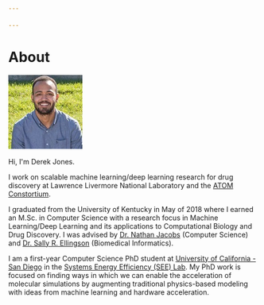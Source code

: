 ```yaml
---

---
```


# About

<!-- <p align="center"> -->
<!--![image-title-here](/assets/icons/derek_jones_thumb.png){:class="img-responsive"}-->
<img src="/assets/icons/derek_jones_thumb_new.jpg">
<!-- </p> -->


Hi, I'm Derek Jones. 

I work on scalable machine learning/deep learning research for drug discovery at Lawrence Livermore National Laboratory and the [ATOM Constortium](https://atomscience.org). 

I graduated from the University of Kentucky in May of 2018 where I earned an M.Sc. in Computer Science with a research focus in Machine Learning/Deep Learning and its applications to Computational Biology and Drug Discovery. I was advised by [Dr. Nathan Jacobs](https://www.cs.uky.edu/~jacobs) (Computer Science) and [Dr. Sally R. Ellingson](http://www.sallyrellingson.com/) (Biomedical Informatics). 

I am a first-year Computer Science PhD student at [University of California - San Diego](https://cse.ucsd.edu/) in the [Systems Energy Efficiency (SEE) Lab](http://seelab.ucsd.edu/). My PhD work is focused on finding ways in which we can enable the acceleration of molecular simulations by augmenting traditional physics-based modeling with ideas from machine learning and hardware acceleration.

[//]: <> (# Recent News {% assign news_items = site.posts | sort: 'name' %} {% for news in news_items limit: 10 %})
[//]: <> ({{ news.date | date: "%m/%d/%Y: " }} {% if news.link %} {{ news.title | strip_html }} {% elsif news.permalink %} {{ news.title | strip_html }} {% else %} {{ news.title | strip_html }} {% endif %})
[//]: <> ({% endfor %})

